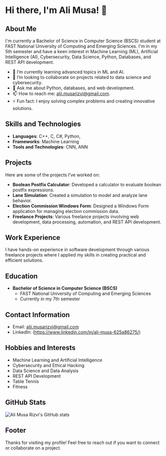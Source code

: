 # Hi there, I'm Ali Musa! 👋

## About Me
I'm currently a Bachelor of Science in Computer Science (BSCS) student at FAST National University of Computing and Emerging Sciences. I'm in my 5th semester and have a keen interest in Machine Learning (ML), Artificial Intelligence (AI), Cybersecurity, Data Science, Python, Databases, and REST API development.

- 🌱 I’m currently learning advanced topics in ML and AI.
- 👯 I’m looking to collaborate on projects related to data science and cybersecurity.
- 💬 Ask me about Python, databases, and web development.
- 📫 How to reach me: alii.musarizvi@gmail.com.
- ⚡ Fun fact: I enjoy solving complex problems and creating innovative solutions.

## Skills and Technologies
- **Languages**: C++, C, C#, Python, 
- **Frameworks**: Machine Learning
- **Tools and Technologies**: CNN, ANN

## Projects
Here are some of the projects I’ve worked on:

- **Boolean Postfix Calculator**: Developed a calculator to evaluate boolean postfix expressions.
- **Lane Simulation**: Created a simulation to model and analyze lane behavior.
- **Election Commission Windows Form**: Designed a Windows Form application for managing election commission data.
- **Freelance Projects**: Various freelance projects involving web development, data processing, automation, and REST API development.

## Work Experience
I have hands-on experience in software development through various freelance projects where I applied my skills in creating practical and efficient solutions.

## Education
- **Bachelor of Science in Computer Science (BSCS)**
  - FAST National University of Computing and Emerging Sciences
  - Currently in my 7th semester

## Contact Information
- Email: alii.musarizvi@gmail.com
- LinkedIn: (https://www.linkedin.com/in/ali-musa-625a86275/)

## Hobbies and Interests
- Machine Learning and Artificial Intelligence
- Cybersecurity and Ethical Hacking
- Data Science and Data Analysis
- REST API Development
- Table Tennis
- Fitness

## GitHub Stats
![Ali Musa Rizvi's GitHub stats](https://github-readme-stats.vercel.app/api?username=AliMusaRizvi&show_icons=true)

## Footer
Thanks for visiting my profile! Feel free to reach out if you want to connect or collaborate on a project.
